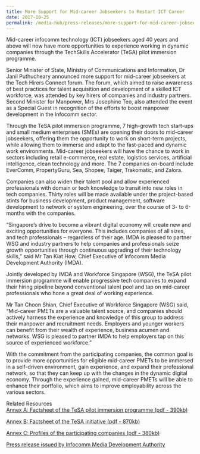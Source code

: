 ```yaml
---
title: More Support for Mid-career Jobseekers to Restart ICT Career
date: 2017-10-25
permalink: /media-hub/press-releases/more-support-for-mid-career-jobseekers-to-restart-ict-career
---
```


Mid-career infocomm technology (ICT) jobseekers aged 40 years and above will now have more opportunities to experience working in dynamic companies through the TechSkills Accelerator (TeSA) pilot immersion programme.  
  
Senior Minister of State, Ministry of Communications and Information, Dr Janil Puthucheary announced more support for mid-career jobseekers at the Tech Hirers Connect forum. The forum, which aimed to raise awareness of best practices for talent acquisition and development of a skilled ICT workforce, was attended by key hirers of companies and industry partners. Second Minister for Manpower, Mrs Josephine Teo, also attended the event as a Special Guest in recognition of the efforts to boost manpower development in the Infocomm sector.  
  
Through the TeSA pilot immersion programme, 7 high-growth tech start-ups and small medium enterprises (SMEs) are opening their doors to mid-career jobseekers, offering them the opportunity to work on short-term projects, while allowing them to immerse and adapt to the fast-paced and dynamic work environments. Mid-career jobseekers will have the chance to work in sectors including retail e-commerce, real estate, logistics services, artificial intelligence, clean technology and more. The 7 companies on-board include EverComm, PropertyGuru, Sea, Shopee, Taiger, Trakomatic, and Zalora.  
  
Companies can also widen their talent pool and allow experienced professionals with domain or tech knowledge to transit into new roles in tech companies. Thirty roles will be made available under the project-based stints for business development, product management, software development to network or system engineering, over the course of 3- to 6-months with the companies.  
  
“Singapore’s drive to become a vibrant digital economy will create new and exciting opportunities for everyone. This includes companies of all sizes, and tech professionals – regardless of their age. IMDA is pleased to partner WSG and industry partners to help companies and professionals seize growth opportunities through continuous upgrading of their technology skills,” said Mr Tan Kiat How, Chief Executive of Infocomm Media Development Authority (IMDA).  
  
Jointly developed by IMDA and Workforce Singapore (WSG), the TeSA pilot immersion programme will enable progressive tech companies to expand their hiring pipeline beyond conventional talent pool and tap on mid-career professionals who hone a great deal of working experience.  
  
Mr Tan Choon Shian, Chief Executive of Workforce Singapore (WSG) said, “Mid-career PMETs are a valuable talent source, and companies should actively harness the experience and knowledge of this group to address their manpower and recruitment needs. Employers and younger workers can benefit from their wealth of experience, business acumen and networks. WSG is pleased to partner IMDA to help employers tap on this source of experienced workforce.”  
  
With the commitment from the participating companies, the common goal is to provide more opportunities for eligible mid-career PMETs to be immersed in a self-driven environment, gain experience, and expand their professional network, so that they can keep up with the changes in the dynamic digital economy. Through the experience gained, mid-career PMETs will be able to enhance their portfolio, which aims to improve employability across the various sectors.  
  
Related Resources  
[Annex A: Factsheet of the TeSA pilot immersion programme (pdf - 390kb)](/files/press-releases/2017/annex-a-more-support-for-mid-career-jobseekers-to-restart-ict-career.pdf)  

[Annex B: Factsheet of the TeSA initiative (pdf - 870kb)](/files/press-releases/2017/annex-b-more-support-for-mid-career-jobseekers-to-restart-ict-career.pdf)

[Annex C: Profiles of the participating companies (pdf - 380kb)](/files/press-releases/2017/annex-c-more-support-for-mid-career-jobseekers-to-restart-ict-career.pdf)

[Press release issued by Infocomm Media Development Authority](https://www.imda.gov.sg/news-and-events/Media-Room/Media-Releases/2018/more-support-for-mid-career-jobseekers-to-restart-ict-career)
